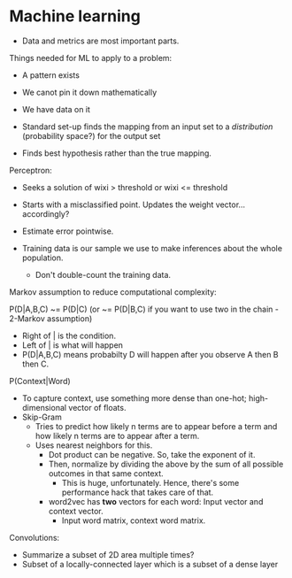 Machine learning
===

- Data and metrics are most important parts.

Things needed for ML to apply to a problem:

- A pattern exists
- We canot pin it down mathematically
- We have data on it

- Standard set-up finds the mapping from an input set to a *distribution* (probability space?) for the output set
- Finds best hypothesis rather than the true mapping.

Perceptron:
- Seeks a solution of wixi > threshold or wixi <= threshold
- Starts with a misclassified point. Updates the weight vector…accordingly?
- Estimate error pointwise.

- Training data is our sample we use to make inferences about the whole population.
  - Don't double-count the training data.

Markov assumption to reduce computational complexity:

P(D|A,B,C) ~= P(D|C)
(or ~= P(D|B,C) if you want to use two in the chain - 2-Markov assumption)

- Right of | is the condition.
- Left of | is what will happen
- P(D|A,B,C) means probabilty D will happen after you observe A then B then C.

P(Context|Word)

- To capture context, use something more dense than one-hot; high-dimensional vector of floats.
- Skip-Gram
  - Tries to predict how likely n terms are to appear before a term and how likely n terms are to appear after a term.
  - Uses nearest neighbors for this.
    - Dot product can be negative. So, take the exponent of it.
    - Then, normalize by dividing the above by the sum of all possible outcomes in that same context.
      - This is huge, unfortunately. Hence, there's some performance hack that takes care of that.
    - word2vec has **two** vectors for each word: Input vector and context vector.
      - Input word matrix, context word matrix.
 
Convolutions:

- Summarize a subset of 2D area multiple times?
- Subset of a locally-connected layer which is a subset of a dense layer
